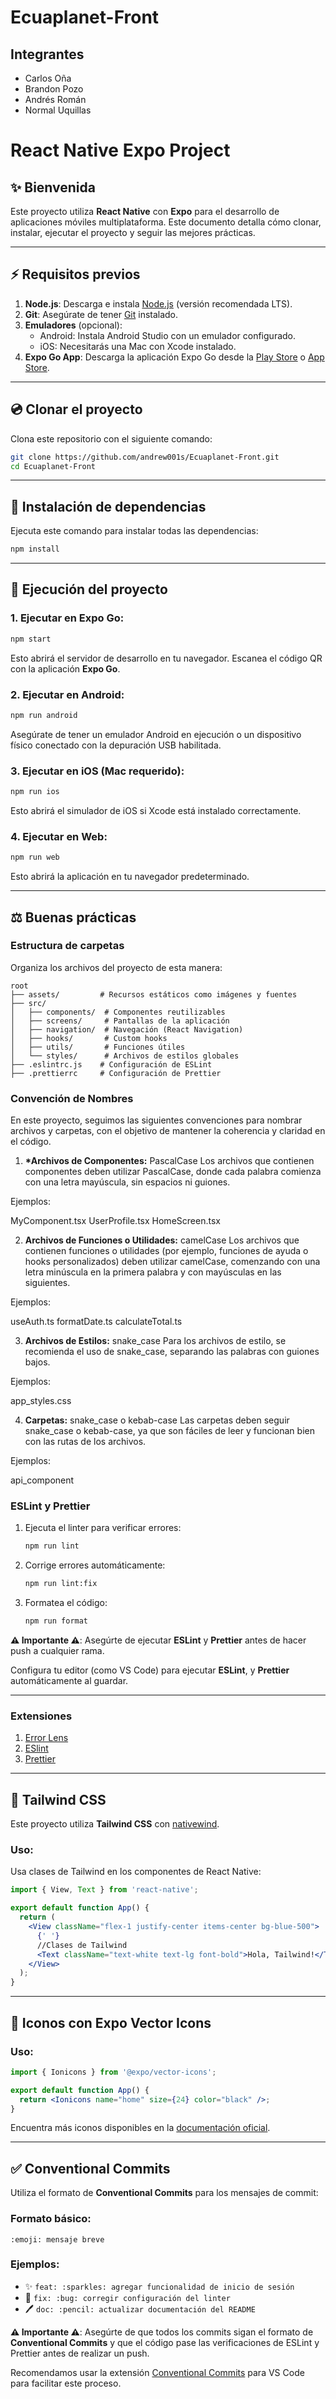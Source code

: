 # Ecuaplanet-Front

## Integrantes

<ul>
    <li>Carlos Oña</li>
    <li>Brandon Pozo</li>
    <li>Andrés Román</li>
    <li>Normal Uquillas</li>
</ul>

# React Native Expo Project

## ✨ Bienvenida

Este proyecto utiliza **React Native** con **Expo** para el desarrollo de aplicaciones móviles multiplataforma. Este documento detalla cómo clonar, instalar, ejecutar el proyecto y seguir las mejores prácticas.

---

## ⚡ Requisitos previos

1. **Node.js**: Descarga e instala [Node.js](https://nodejs.org/) (versión recomendada LTS).
2. **Git**: Asegúrate de tener [Git](https://git-scm.com/) instalado.
3. **Emuladores** (opcional):
   - Android: Instala Android Studio con un emulador configurado.
   - iOS: Necesitarás una Mac con Xcode instalado.
4. **Expo Go App**: Descarga la aplicación Expo Go desde la [Play Store](https://play.google.com/store/apps/details?id=host.exp.exponent) o [App Store](https://apps.apple.com/us/app/expo-go/id982107779).

---

## 💿 Clonar el proyecto

Clona este repositorio con el siguiente comando:

```bash
git clone https://github.com/andrew001s/Ecuaplanet-Front.git
cd Ecuaplanet-Front
```

---

## 📄 Instalación de dependencias

Ejecuta este comando para instalar todas las dependencias:

```bash
npm install
```

---

## 🚀 Ejecución del proyecto

### 1. Ejecutar en **Expo Go**:

```bash
npm start
```

Esto abrirá el servidor de desarrollo en tu navegador. Escanea el código QR con la aplicación **Expo Go**.

### 2. Ejecutar en **Android**:

```bash
npm run android
```

Asegúrate de tener un emulador Android en ejecución o un dispositivo físico conectado con la depuración USB habilitada.

### 3. Ejecutar en **iOS** (Mac requerido):

```bash
npm run ios
```

Esto abrirá el simulador de iOS si Xcode está instalado correctamente.

### 4. Ejecutar en **Web**:

```bash
npm run web
```

Esto abrirá la aplicación en tu navegador predeterminado.

---

## ⚖ Buenas prácticas

### Estructura de carpetas

Organiza los archivos del proyecto de esta manera:

```
root
├── assets/         # Recursos estáticos como imágenes y fuentes
├── src/
│   ├── components/  # Componentes reutilizables
│   ├── screens/     # Pantallas de la aplicación
│   ├── navigation/  # Navegación (React Navigation)
│   ├── hooks/       # Custom hooks
│   ├── utils/       # Funciones útiles
│   └── styles/      # Archivos de estilos globales
├── .eslintrc.js    # Configuración de ESLint
├── .prettierrc     # Configuración de Prettier
```

### Convención de Nombres

En este proyecto, seguimos las siguientes convenciones para nombrar archivos y carpetas, con el objetivo de mantener la coherencia y claridad en el código.

1. **\*Archivos de Componentes:** PascalCase
   Los archivos que contienen componentes deben utilizar PascalCase, donde cada palabra comienza con una letra mayúscula, sin espacios ni guiones.

Ejemplos:

MyComponent.tsx
UserProfile.tsx
HomeScreen.tsx

2. **Archivos de Funciones o Utilidades:** camelCase
   Los archivos que contienen funciones o utilidades (por ejemplo, funciones de ayuda o hooks personalizados) deben utilizar camelCase, comenzando con una letra minúscula en la primera palabra y con mayúsculas en las siguientes.

Ejemplos:

useAuth.ts
formatDate.ts
calculateTotal.ts

3. **Archivos de Estilos:** snake_case
   Para los archivos de estilo, se recomienda el uso de snake_case, separando las palabras con guiones bajos.

Ejemplos:

app_styles.css

4. **Carpetas:** snake_case o kebab-case
   Las carpetas deben seguir snake_case o kebab-case, ya que son fáciles de leer y funcionan bien con las rutas de los archivos.

Ejemplos:

api_component

### ESLint y Prettier

1. Ejecuta el linter para verificar errores:
   ```bash
   npm run lint
   ```
2. Corrige errores automáticamente:
   ```bash
   npm run lint:fix
   ```
3. Formatea el código:
   ```bash
   npm run format
   ```

**⚠️ Importante ⚠️**: Asegúrte de ejecutar **ESLint** y **Prettier** antes de hacer push a cualquier rama.

Configura tu editor (como VS Code) para ejecutar **ESLint**, y **Prettier** automáticamente al guardar.

---

### Extensiones

1. [Error Lens](https://marketplace.visualstudio.com/items?itemName=usernamehw.errorlens)
2. [ESlint](https://marketplace.visualstudio.com/items?itemName=dbaeumer.vscode-eslint)
3. [Prettier](https://marketplace.visualstudio.com/items?itemName=esbenp.prettier-vscode)

---

## 🌈 Tailwind CSS

Este proyecto utiliza **Tailwind CSS** con [nativewind](https://www.nativewind.dev/).

### Uso:

Usa clases de Tailwind en los componentes de React Native:

```jsx
import { View, Text } from 'react-native';

export default function App() {
  return (
    <View className="flex-1 justify-center items-center bg-blue-500">
      {' '}
      //Clases de Tailwind
      <Text className="text-white text-lg font-bold">Hola, Tailwind!</Text>
    </View>
  );
}
```

---

## 🔣 Iconos con Expo Vector Icons

### Uso:

```jsx
import { Ionicons } from '@expo/vector-icons';

export default function App() {
  return <Ionicons name="home" size={24} color="black" />;
}
```

Encuentra más iconos disponibles en la [documentación oficial](https://icons.expo.fyi/).

---

## ✅ Conventional Commits

Utiliza el formato de **Conventional Commits** para los mensajes de commit:

### Formato básico:

```plaintext
:emoji: mensaje breve
```

### Ejemplos:

- ✨ `feat: :sparkles: agregar funcionalidad de inicio de sesión`
- 🐛 `fix: :bug: corregir configuración del linter`
- 🖊️ `doc: :pencil: actualizar documentación del README`

**⚠️ Importante ⚠️**: Asegúrte de que todos los commits sigan el formato de **Conventional Commits** y que el código pase las verificaciones de ESLint y Prettier antes de realizar un push.

Recomendamos usar la extensión [Conventional Commits](https://marketplace.visualstudio.com/items?itemName=vivaxy.vscode-conventional-commits) para VS Code para facilitar este proceso.
